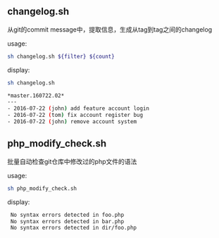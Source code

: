 ## changelog.sh

从git的commit message中，提取信息，生成从tag到tag之间的changelog

usage:
```bash
sh changelog.sh ${filter} ${count}
```

display:
```bash
sh changelog.sh

*master.160722.02*
---
- 2016-07-22 (john) add feature account login
- 2016-07-22 (tom) fix account register bug
- 2016-07-22 (john) remove account system
```


## php_modify_check.sh

批量自动检查git仓库中修改过的php文件的语法

usage:
```bash
sh php_modify_check.sh
```

display:
```bash
 No syntax errors detected in foo.php
 No syntax errors detected in bar.php
 No syntax errors detected in dir/foo.php
 ```

